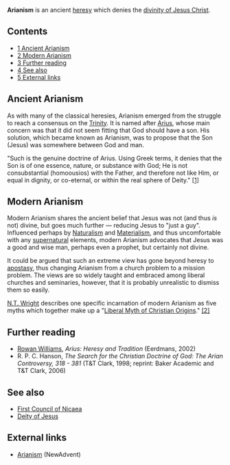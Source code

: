 **Arianism** is an ancient [heresy](Heresy "Heresy") which denies
the [divinity of Jesus Christ](Deity_of_Jesus "Deity of Jesus").


## Contents

-   [1 Ancient Arianism](#Ancient_Arianism)
-   [2 Modern Arianism](#Modern_Arianism)
-   [3 Further reading](#Further_reading)
-   [4 See also](#See_also)
-   [5 External links](#External_links)

## Ancient Arianism

As with many of the classical heresies, Arianism emerged from the
struggle to reach a consensus on the [Trinity](Trinity "Trinity").
It is named after [Arius](Arius "Arius"), whose main concern was
that it did not seem fitting that God should have a son. His
solution, which became known as Arianism, was to propose that the
Son (Jesus) was somewhere between God and man.

"Such is the genuine doctrine of Arius. Using Greek terms, it
denies that the Son is of one essence, nature, or substance with
God; He is not consubstantial (homoousios) with the Father, and
therefore not like Him, or equal in dignity, or co-eternal, or
within the real sphere of Deity."
[[1]](http://www.newadvent.org/cathen/01707c.htm)
## Modern Arianism

Modern Arianism shares the ancient belief that Jesus was not (and
thus *is* not) divine, but goes much further — reducing Jesus to
"just a guy". Influenced perhaps by
[Naturalism](Naturalism "Naturalism") and
[Materialism](index.php?title=Materialism&action=edit&redlink=1 "Materialism (page does not exist)"),
and thus uncomfortable with any
[supernatural](index.php?title=Supernatural&action=edit&redlink=1 "Supernatural (page does not exist)")
elements, modern Arianism advocates that Jesus was a good and wise
man, perhaps even a prophet, but certainly not divine.

It could be argued that such an extreme view has gone beyond heresy
to [apostasy](Apostasy "Apostasy"), thus changing Arianism from a
church problem to a mission problem. The views are so widely taught
and embraced among liberal churches and seminaries, however, that
it is probably unrealistic to dismiss them so easily.

[N.T. Wright](N.T._Wright "N.T. Wright") describes one specific
incarnation of modern Arianism as five myths which together make up
a
"[Liberal Myth of Christian Origins](Liberal_Myth_of_Christian_Origins "Liberal Myth of Christian Origins")."
[[2]](Liberal_Myth_of_Christian_Origins)

## Further reading

-   [Rowan Williams](Rowan_Williams "Rowan Williams"),
    *Arius: Heresy and Tradition* (Eerdmans, 2002)
-   R. P. C. Hanson,
    *The Search for the Christian Doctrine of God: The Arian Controversy, 318 - 381*
    (T&T Clark, 1998; reprint: Baker Academic and T&T Clark, 2006)

## See also

-   [First Council of Nicaea](First_Council_of_Nicaea "First Council of Nicaea")
-   [Deity of Jesus](Deity_of_Jesus "Deity of Jesus")

## External links

-   [Arianism](http://www.newadvent.org/cathen/01707c.htm)
    (NewAdvent)



